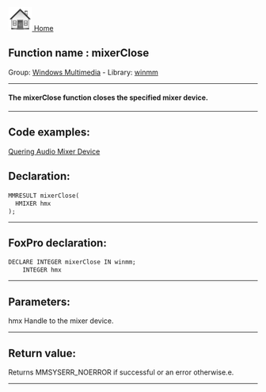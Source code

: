 [<img src="../../images/home.png"> Home ](https://github.com/VFPX/Win32API)  

## Function name : mixerClose
Group: [Windows Multimedia](../../functions_group.md#Windows_Multimedia)  -  Library: [winmm](../../Libraries.md#winmm)  
***  


#### The mixerClose function closes the specified mixer device.
***  


## Code examples:
[Quering Audio Mixer Device](../../samples/sample_423.md)  

## Declaration:
```foxpro  
MMRESULT mixerClose(
  HMIXER hmx
);  
```  
***  


## FoxPro declaration:
```foxpro  
DECLARE INTEGER mixerClose IN winmm;
	INTEGER hmx  
```  
***  


## Parameters:
hmx
Handle to the mixer device.

  
***  


## Return value:
Returns MMSYSERR_NOERROR if successful or an error otherwise.e.  
***  

